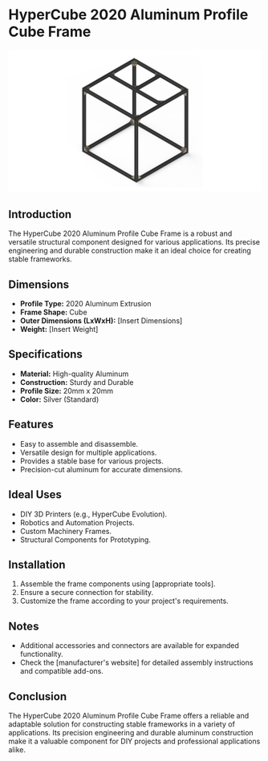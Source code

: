 # HyperCube 2020 Aluminum Profile Cube Frame

![hyper_cube_basic_frame](https://raw.githubusercontent.com/deltaxrobot/Delta-X-Docs/master/docs/images/specifications/hyper_cube_frame_2020_basic_kit.png)

## Introduction

The HyperCube 2020 Aluminum Profile Cube Frame is a robust and versatile structural component designed for various applications. Its precise engineering and durable construction make it an ideal choice for creating stable frameworks.

## Dimensions

- **Profile Type:** 2020 Aluminum Extrusion
- **Frame Shape:** Cube
- **Outer Dimensions (LxWxH):** [Insert Dimensions]
- **Weight:** [Insert Weight]

## Specifications

- **Material:** High-quality Aluminum
- **Construction:** Sturdy and Durable
- **Profile Size:** 20mm x 20mm
- **Color:** Silver (Standard)

## Features

- Easy to assemble and disassemble.
- Versatile design for multiple applications.
- Provides a stable base for various projects.
- Precision-cut aluminum for accurate dimensions.

## Ideal Uses

- DIY 3D Printers (e.g., HyperCube Evolution).
- Robotics and Automation Projects.
- Custom Machinery Frames.
- Structural Components for Prototyping.

## Installation

1. Assemble the frame components using [appropriate tools].
2. Ensure a secure connection for stability.
3. Customize the frame according to your project's requirements.

## Notes

- Additional accessories and connectors are available for expanded functionality.
- Check the [manufacturer's website] for detailed assembly instructions and compatible add-ons.

## Conclusion

The HyperCube 2020 Aluminum Profile Cube Frame offers a reliable and adaptable solution for constructing stable frameworks in a variety of applications. Its precision engineering and durable aluminum construction make it a valuable component for DIY projects and professional applications alike.
